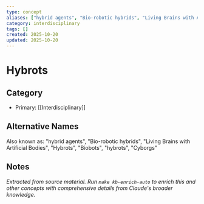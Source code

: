 ```yaml
---
type: concept
aliases: ["hybrid agents", "Bio-robotic hybrids", "Living Brains with Artificial Bodies", "Hybrots", "Biobots", "hybrots", "Cyborgs"]
category: interdisciplinary
tags: []
created: 2025-10-20
updated: 2025-10-20
---
```


# Hybrots

## Category

- Primary: [[Interdisciplinary]]

## Alternative Names

Also known as: "hybrid agents", "Bio-robotic hybrids", "Living Brains with Artificial Bodies", "Hybrots", "Biobots", "hybrots", "Cyborgs"

## Notes

*Extracted from source material. Run `make kb-enrich-auto` to enrich this and other concepts with comprehensive details from Claude's broader knowledge.*
